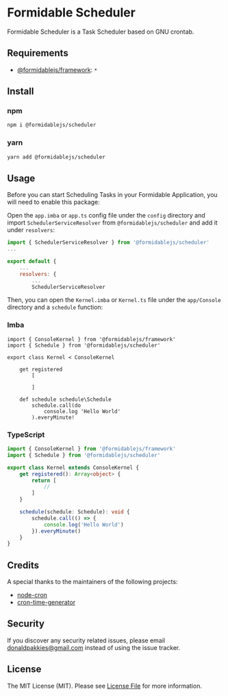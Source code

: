 # Formidable Scheduler

Formidable Scheduler is a Task Scheduler based on GNU crontab.

## Requirements

  * [@formidablejs/framework](https://www.npmjs.com/package/@formidablejs/framework): `*`

## Install

### npm

```bash
npm i @formidablejs/scheduler
```

### yarn

```bash
yarn add @formidablejs/scheduler
```

## Usage

Before you can start Scheduling Tasks in your Formidable Application, you will need to enable this package:

Open the `app.imba` or `app.ts` config file under the `config` directory and import `SchedulerServiceResolver` from `@formidablejs/scheduler` and add it under `resolvers`:

```js
import { SchedulerServiceResolver } from '@formidablejs/scheduler'
...

export default {
    ...
    resolvers: {
        ...
        SchedulerServiceResolver

```

Then, you can open the `Kernel.imba` or `Kernel.ts` file under the `app/Console` directory and a `schedule` function:

### Imba

```imba
import { ConsoleKernel } from '@formidablejs/framework'
import { Schedule } from '@formidablejs/scheduler'

export class Kernel < ConsoleKernel

    get registered
        [

        ]

    def schedule schedule\Schedule
        schedule.call(do
            console.log 'Hello World'
        ).everyMinute!

```

### TypeScript

```typescript
import { ConsoleKernel } from '@formidablejs/framework'
import { Schedule } from '@formidablejs/scheduler'

export class Kernel extends ConsoleKernel {
	get registered(): Array<object> {
		return [
			//
		]
	}

	schedule(schedule: Schedule): void {
		schedule.call(() => {
			console.log('Hello World')
		}).everyMinute()
	}
}

```

Credits
-------

A special thanks to the maintainers of the following projects:

- [node-cron](https://github.com/node-cron/node-cron)
- [cron-time-generator](https://github.com/trapcodeio/cron-time)

Security
-------

If you discover any security related issues, please email donaldpakkies@gmail.com instead of using the issue tracker.

License
-------

The MIT License (MIT). Please see [License File](LICENSE) for more information.
